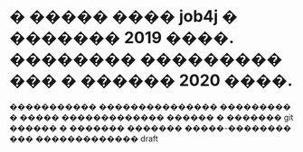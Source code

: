 # � ����� ���� job4j  � ������� 2019 ����. �������� ��������� ��� � ������ 2020 ����.
����������� ��������������� ���������
� ����� ������������� ������ � ������� git
������ � �������
������� �����-�������� ��� ������������� draft